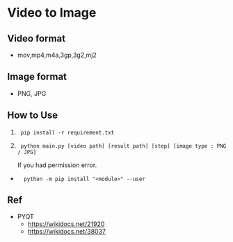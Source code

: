 # Video to Image
## Video format 
- mov,mp4,m4a,3gp,3g2,mj2
## Image format 
- PNG, JPG

## How to Use
1.      pip install -r requirement.txt
2.      python main.py [video path] [result path] [step] [image type : PNG / JPG]
    If you had permission error.
*       python -m pip install "<module>" --user

## Ref
- PYQT
    - https://wikidocs.net/21920
    - https://wikidocs.net/38037